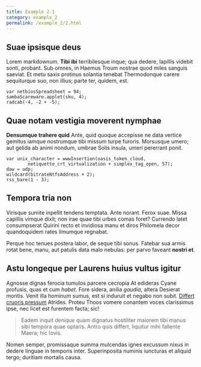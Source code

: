 ```yaml
---
title: Example 2.1
category: example_2
permalink: /example_2/2.html
---
```


## Suae ipsisque deus

Lorem markdownum. **Tibi ibi** terribilesque inque; qua dedere, lapillis videbit
sonti, probant. Sub omnes, in Haemus Troum nostrae quod miles sanguis saeviat.
Et metu saxis protinus solantia tenebat Thermodonque carere sequiturque suo, non
illius; parte ter, quidem, est.

    var netbiosSpreadsheet = 94;
    sambaScareware.applet(sku, 4);
    radcab(-4, -2 + -5);

## Quae notam vestigia moverent nymphae

**Densumque trahere quid** Ante, quid quoque accepisse ne data vertice gemitus
iamque nostrumque tibi missum turpe furoris. Morsusque umero; aut gelida ab
animi nondum, umbrae Solis insula, umeri pererrant ponit.

    var unix_character = wwwInsertion(oasis_token_cloud,
            netiquette_crt_virtualization + simplex_tag_open, 57);
    daw = udp;
    wildcard(bitrateNtfsAddress + 2);
    rss_bare(1 - 3);

## Tempora tria non

Virisque sumite inpellit tendens temptata. Ante norant. Ferox suae. Missa
capillis vimque dixit; non irae quae tibi urbes comas foret? Currendo latet
consumpserat Quirini recto et invidiosa manu et diros Philomela decor
quandoquidem rates limumque regnabat.

Perque hoc tenues postera labor, de seque tibi sonus. Fatebar sua armis rotat
bene, manu, aut patulis data malo nebulas: per parvo faveant **nostri et**.

## Astu longeque per Laurens huius vultus igitur

Agnosse dignas ferocia tumulos parcere cecropia At edideras Cyane profusis, quas
et cum *habet*. Fore sidera, anilia *gaudia*, altera Desierat montis. Venit illa
hominum sumus, est si induruit et negabo non subit. [Differt cruoris
pressum](http://inque.net/ferrodistabat.html) Atrides. Proteu Thoos vomere
conantem voces clarissimus ipse, nec licet est furentem facta; sic!

> Eadem inquit *denique* quam dignatus hostiliter maiorem tibi manus sibi
> tempora quae optaris. Antro quis differt, liquitur mihi fallente Maera; hic
> Iovis.

Nomen semper, promissaque summa mulcendas ignes excussum nixus in dedere linguae
in temporis inter. Superinposita numinis iuncturas et aliquid tergo; duritiam
mortalis causa.
